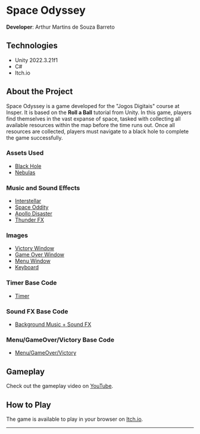 # Space Odyssey

**Developer**: Arthur Martins de Souza Barreto

## Technologies

- Unity 2022.3.21f1
- C#
- Itch.io

## About the Project

Space Odyssey is a game developed for the "Jogos Digitais" course at Insper. It is based on the **Roll a Ball** tutorial from Unity. In this game, players find themselves in the vast expanse of space, tasked with collecting all available resources within the map before the time runs out. Once all resources are collected, players must navigate to a black hole to complete the game successfully.

### Assets Used

- [Black Hole](https://assetstore.unity.com/packages/vfx/shaders/3d-black-hole-shader-73814)
- [Nebulas](https://assetstore.unity.com/packages/2d/textures-materials/dynamic-space-background-lite-104606)

### Music and Sound Effects

- [Interstellar](https://www.youtube.com/watch?v=0aHbyohe028)
- [Space Oddity](https://www.youtube.com/watch?v=Yp8_MvexNf8)
- [Apollo Disaster](https://www.youtube.com/watch?v=yibNEcn-4yQ)
- [Thunder FX](https://pixabay.com/sound-effects/thunder-sound-45992/)

### Images

- [Victory Window](https://reason.com/2022/11/15/we-are-going-to-the-moon/)
- [Game Over Window](https://www.thesun.co.uk/tech/26194374/worst-space-shuttle-disasters-crash-fire-columbia-challenger/)
- [Menu Window](https://www.nasa.gov/wp-content/uploads/2022/07/lor_decision_8_apollo_11_launch_s69-39529.jpg)
- [Keyboard](https://beamedeighth.itch.io/simplekeys-animated-pixel-keyboard-keys)

### Timer Base Code

- [Timer](https://gamedevbeginner.com/how-to-make-countdown-timer-in-unity-minutes-seconds/)

### Sound FX Base Code

- [Background Music + Sound FX](https://www.youtube.com/watch?v=N8whM1GjH4w)

### Menu/GameOver/Victory Base Code

- [Menu/GameOver/Victory](https://www.youtube.com/watch?v=K4uOjb5p3Io)

## Gameplay

Check out the gameplay video on [YouTube](https://www.youtube.com/watch?v=__xo2El7gY4).

## How to Play

The game is available to play in your browser on [Itch.io](https://arthur-barreto.itch.io/roll-a-ball-insper).

---

